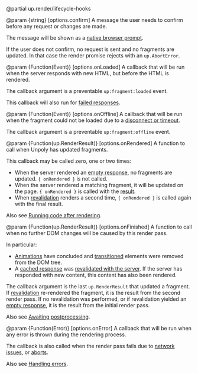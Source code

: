 @partial up.render/lifecycle-hooks

@param {string} [options.confirm]
  A message the user needs to confirm before any request or changes are made.

  The message will be shown as a [native browser prompt](https://developer.mozilla.org/en-US/docs/Web/API/Window/prompt).

  If the user does not confirm, no request is sent and no fragments are updated.
  In that case the render promise rejects with an `up.AbortError`.

@param {Function(Event)} [options.onLoaded]
  A callback that will be run when the server responds with new HTML,
  but before the HTML is rendered.

  The callback argument is a preventable `up:fragment:loaded` event.

  This callback will also run for [failed responses](/failed-responses).

@param {Function(Event)} [options.onOffline]
  A callback that will be run when the fragment could not be loaded
  due to a [disconnect or timeout](/network-issues).

  The callback argument is a preventable `up:fragment:offline` event.

@param {Function(up.RenderResult)} [options.onRendered]
  A function to call when Unpoly has updated fragments.

  This callback may be called zero, one or two times:

  - When the server rendered an [empty response](/skipping-rendering#rendering-nothing), no fragments are updated. `{ onRendered }` is not called.
  - When the server rendered a matching fragment, it will be updated on the page. `{ onRendered }` is called with the [result](/up.RenderResult).
  - When [revalidation](/caching#revalidation) renders a second time, `{ onRendered }` is called again with the final result.

  Also see [Running code after rendering](/render-lifecycle#running-code-after-rendering).

@param {Function(up.RenderResult)} [options.onFinished]
  A function to call when no further DOM changes will be caused by this render pass.

  In particular:

  - [Animations](/up.motion) have concluded and [transitioned](/up-transition) elements were removed from the DOM tree.
  - A [cached response](#options.cache) was [revalidated with the server](/caching#revalidation).
    If the server has responded with new content, this content has also been rendered.

  The callback argument is the last `up.RenderResult` that updated a fragment.
  If [revalidation](/caching#revalidation) re-rendered the fragment, it is the result from the
  second render pass. If no revalidation was performed, or if revalidation yielded an [empty response](/caching#when-nothing-changed),
  it is the result from the initial render pass.

  Also see [Awaiting postprocessing](/render-lifecycle#awaiting-postprocessing).

@param {Function(Error)} [options.onError]
  A callback that will be run when any error is thrown during the rendering process.

  The callback is also called when the render pass fails due to [network issues](/network-issues),
  or [aborts](/aborting-requests).

  Also see [Handling errors](/render-lifecycle#handling-errors).
